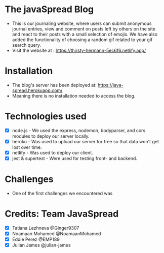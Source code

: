 # The javaSpread Blog
- This is our journaling website, where users can submit anonymous journal entries, view and comment on posts left by others on the site and react to their posts with a small selection of emojis.
We have also added the functionality of choosing a random gif related to your gif search query.
- Visit the website at : https://thirsty-hermann-5ec6f6.netlify.app/ 

# Installation
- The blog's server has been deployed at: https://java-spread.herokuapp.com/ 
- Meaning there is no installation needed to access the blog.

# Technologies used
- [x] node.js - We used the express, nodemon, bodyparser, and cors modules to deploy our server locally.
- [x] heroku - Was used to upload our server for free so that data won't get lost over time.
- [x] netlify - Was used to deploy our client.
- [x] jest & supertest - Were used for testing front- and backend.

# Challenges
- One of the first challenges we encountered was 

# Credits: Team JavaSpread
- [x] Tatiana Lezhneva  @Ginger9307
- [x] Noamaan Mohamed   @NoamaanMohamed
- [x] Eddie Perez       @EMP189
- [x] Julian James      @julian-james